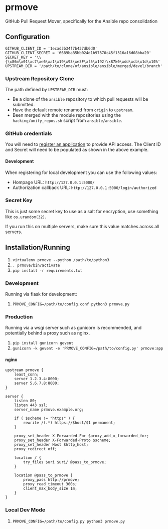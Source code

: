 # prmove

GitHub Pull Request Mover, specifically for the Ansible repo consolidation

## Configuration

```
GITHUB_CLIENT_ID = '1ecad3b34f7b437db6d0'
GITHUB_CLIENT_SECRET = '6689ba85bb024d1b97370c45f1316a16d08bba20'
SECRET_KEY = '\\{\x86m\x01\xc7\xe6\xa1\x19\x93\xe3F\xf5\x192)\x87k0\xdd\xcb\x1d\x10%'
UPSTREAM_DIR = '/path/to/clone/of/ansible/ansible/merged/devel/branch'
```

### Upstream Repository Clone

The path defined by `UPSTREAM_DIR` must:

- Be a clone of the `ansible` repository to which pull requests will be submitted.
- Have the default remote renamed from `origin` to `upstream`.
- Been merged with the module repositories using the `hacking/unify_repos.sh` script from `ansible/ansible`.

### GitHub credentials

You will need to [register an application](https://github.com/settings/applications/new)
to provide API access.  The Client ID and Secret will need to be populated as
shown in the above example.

#### Development

When registering for local development you can use the following values:

- Hompage URL: `http://127.0.0.1:5000/`
- Authorization callback URL: `http://127.0.0.1:5000/login/authorized`

### Secret Key

This is just some secret key to use as a salt for encryption, use something like `os.urandom(32)`.

If you run this on multiple servers, make sure this value matches across all servers.

## Installation/Running

1. `virtualenv prmove --python /path/to/python3`
1. `. prmove/bin/activate`
1. `pip install -r requirements.txt`

### Development

Running via flask for development:

1. `PRMOVE_CONFIG=/path/to/config.conf python3 prmove.py`


### Production

Running via a wsgi server such as gunicorn is recommended, and potentially behind a proxy such as nginx.

1. `pip install gunicorn gevent`
1. `gunicorn -k gevent -e 'PRMOVE_CONFIG=/path/to/config.py' prmove:app`

#### nginx

```
upstream prmove {
    least_conn;
    server 1.2.3.4:8000;
    server 5.6.7.8:8000;
}

server {
    listen 80;
    listen 443 ssl;
    server_name prmove.example.org;

    if ( $scheme != "https" ) {
        rewrite /(.*) https://$host/$1 permanent;
    }

    proxy_set_header X-Forwarded-For $proxy_add_x_forwarded_for;
    proxy_set_header X-Forwarded-Proto $scheme;
    proxy_set_header Host $http_host;
    proxy_redirect off;

    location / {
        try_files $uri $uri/ @pass_to_prmove;
    }

    location @pass_to_prmove {
        proxy_pass http://prmove;
        proxy_read_timeout 300s;
        client_max_body_size 1m;
    }
}
```

### Local Dev Mode

1. `PRMOVE_CONFIG=/path/to/config.py python3 prmove.py`
